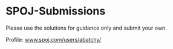 # SPOJ-Submissions

Please use the solutions for guidance only and submit your own.

Profile: www.spoj.com/users/abatchy/
